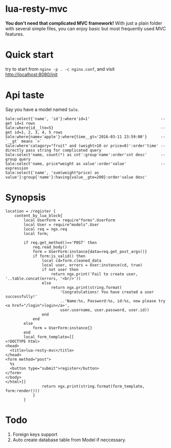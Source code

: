 # lua-resty-mvc
**You don't need that complicated MVC framework!**
With just a plain folder with several simple files, you can enjoy basic but most frequently used MVC features.
# Quick start
try to start from `nginx -p . -c nginx.conf`, and visit [http://localhost:8080/init](http://localhost:8080/init)
# Api taste
Say you have a model named `Sale`.
```
Sale:select{'name', 'id'}:where'id=1'                               --get id=1 rows
Sale:where{id__lte=5}                                               --get id=1, 2, 3, 4, 5 rows
Sale:where{name='apple'}:where{time__gt='2016-03-11 23:59:00'}      -- `__gt` means `>`
Sale:where'catagory="fruit" and (weight>10 or price=8)':order'time' -- directly pass string for complicated query
Sale:select'name, count(*) as cnt':group'name':order'cnt desc'      -- group query
Sale:select'name, price*weight as value':order'value'               -- expression
Sale:select{'name', 'sum(weight*price) as value'}:group{'name'}:having{value__gte=200}:order'value desc'
```

# Synopsis
```
location = /register {
    content_by_lua_block{
        local UserForm = require"forms".UserForm
        local User = require"models".User
        local req = ngx.req
        local form;

        if req.get_method()=='POST' then
            req.read_body()
            form = UserForm:instance{data=req.get_post_args()}
            if form:is_valid() then
                local cd=form.cleaned_data
                local user, errors = User:instance(cd, true)
                if not user then
                    return ngx.print('Fail to create user, '..table.concat(errors, '<br/>'))
                else
                    return ngx.print(string.format(
                        'Congratulations! You have created a user successfully!'
                        ..'Name:%s, Password:%s, id:%s, now please try <a href="/login">login</a>', 
                        user.username, user.password, user.id))
                end
            end
        else
            form = UserForm:instance{}
        end
        local form_template=[[
<!DOCTYPE html>
<head>
  <title>lua-resty-mvc</title> 
</head>
<form method="post">
  %s
  <button type="submit">register</button>
</form>
</body>
</html>]]
                return ngx.print(string.format(form_template, form:render()))
            }
        }
```
# Todo
1. Foreign keys support
2. Auto create database table from Model if neccessary.
